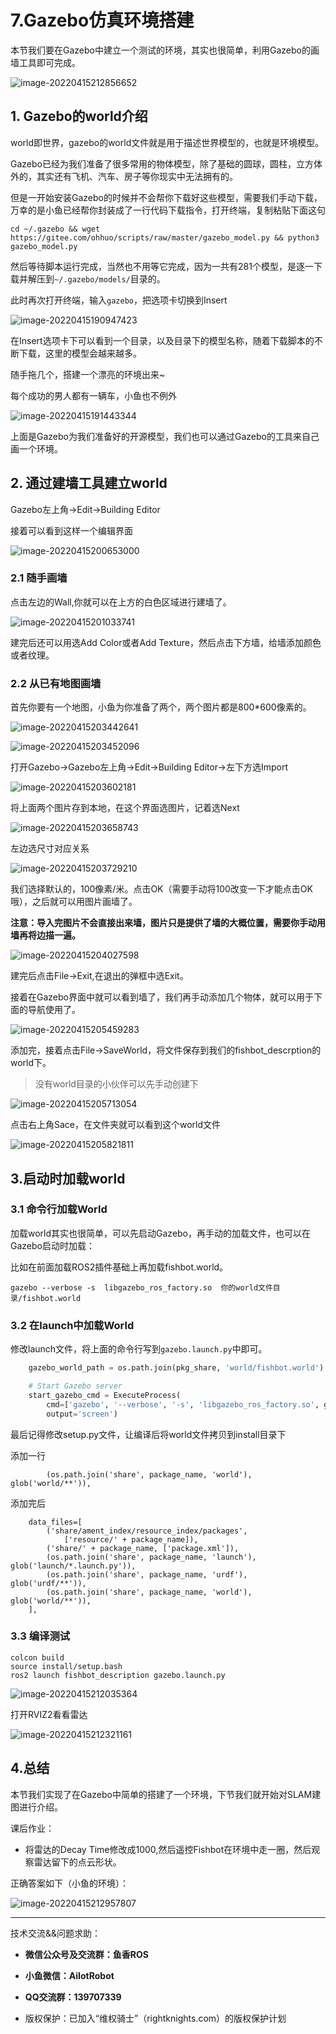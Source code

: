 # 7.Gazebo仿真环境搭建

本节我们要在Gazebo中建立一个测试的环境，其实也很简单，利用Gazebo的画墙工具即可完成。

![image-20220415212856652](../../../foxy/chapt10/10.2Gazebo仿真环境准备/imgs/image-20220415212856652.png)

## 1. Gazebo的world介绍

world即世界，gazebo的world文件就是用于描述世界模型的，也就是环境模型。

Gazebo已经为我们准备了很多常用的物体模型，除了基础的圆球，圆柱，立方体外的，其实还有飞机、汽车、房子等你现实中无法拥有的。

但是一开始安装Gazebo的时候并不会帮你下载好这些模型，需要我们手动下载，万幸的是小鱼已经帮你封装成了一行代码下载指令，打开终端，复制粘贴下面这句

```shell
cd ~/.gazebo && wget https://gitee.com/ohhuo/scripts/raw/master/gazebo_model.py && python3 gazebo_model.py
```

然后等待脚本运行完成，当然也不用等它完成，因为一共有281个模型，是逐一下载并解压到`~/.gazebo/models/`目录的。

此时再次打开终端，输入`gazebo`，把选项卡切换到Insert

![image-20220415190947423](../../../foxy/chapt10/10.2Gazebo仿真环境准备/imgs/image-20220415190947423.png)

在Insert选项卡下可以看到一个目录，以及目录下的模型名称，随着下载脚本的不断下载，这里的模型会越来越多。

随手拖几个，搭建一个漂亮的环境出来~

每个成功的男人都有一辆车，小鱼也不例外

![image-20220415191443344](../../../foxy/chapt10/10.2Gazebo仿真环境准备/imgs/image-20220415191443344.png)

上面是Gazebo为我们准备好的开源模型，我们也可以通过Gazebo的工具来自己画一个环境。

## 2. 通过建墙工具建立world

Gazebo左上角->Edit->Building Editor

接着可以看到这样一个编辑界面

![image-20220415200653000](../../../foxy/chapt10/10.2Gazebo仿真环境准备/imgs/image-20220415200653000.png)

### 2.1 随手画墙

点击左边的Wall,你就可以在上方的白色区域进行建墙了。

![image-20220415201033741](../../../foxy/chapt10/10.2Gazebo仿真环境准备/imgs/image-20220415201033741.png)

建完后还可以用选Add Color或者Add Texture，然后点击下方墙，给墙添加颜色或者纹理。

### 2.2 从已有地图画墙

首先你要有一个地图，小鱼为你准备了两个，两个图片都是800*600像素的。

![image-20220415203442641](../../../foxy/chapt10/10.2Gazebo仿真环境准备/imgs/image-20220415203442641.png)

![image-20220415203452096](../../../foxy/chapt10/10.2Gazebo仿真环境准备/imgs/image-20220415203452096.png)

打开Gazebo->Gazebo左上角->Edit->Building Editor->左下方选Import

![image-20220415203602181](../../../foxy/chapt10/10.2Gazebo仿真环境准备/imgs/image-20220415203602181.png)

将上面两个图片存到本地，在这个界面选图片，记着选Next

![image-20220415203658743](../../../foxy/chapt10/10.2Gazebo仿真环境准备/imgs/image-20220415203658743.png)

左边选尺寸对应关系

![image-20220415203729210](../../../foxy/chapt10/10.2Gazebo仿真环境准备/imgs/image-20220415203729210.png)

我们选择默认的，100像素/米。点击OK（需要手动将100改变一下才能点击OK哦），之后就可以用图片画墙了。

**注意：导入完图片不会直接出来墙，图片只是提供了墙的大概位置，需要你手动用墙再将边描一遍。**

![image-20220415204027598](../../../foxy/chapt10/10.2Gazebo仿真环境准备/imgs/image-20220415204027598.png)

建完后点击File->Exit,在退出的弹框中选Exit。

接着在Gazebo界面中就可以看到墙了，我们再手动添加几个物体，就可以用于下面的导航使用了。

![image-20220415205459283](../../../foxy/chapt10/10.2Gazebo仿真环境准备/imgs/image-20220415205459283.png)

添加完，接着点击File->SaveWorld，将文件保存到我们的fishbot_descrption的world下。

> 没有world目录的小伙伴可以先手动创建下

![image-20220415205713054](../../../foxy/chapt10/10.2Gazebo仿真环境准备/imgs/image-20220415205713054.png)

点击右上角Sace，在文件夹就可以看到这个world文件

![image-20220415205821811](../../../foxy/chapt10/10.2Gazebo仿真环境准备/imgs/image-20220415205821811.png)

## 3.启动时加载world

### 3.1 命令行加载World

加载world其实也很简单，可以先启动Gazebo，再手动的加载文件，也可以在Gazebo启动时加载：

比如在前面加载ROS2插件基础上再加载fishbot.world。

```
gazebo --verbose -s  libgazebo_ros_factory.so  你的world文件目录/fishbot.world
```

### 3.2 在launch中加载World

修改launch文件，将上面的命令行写到`gazebo.launch.py`中即可。

```python
    gazebo_world_path = os.path.join(pkg_share, 'world/fishbot.world')

    # Start Gazebo server
    start_gazebo_cmd = ExecuteProcess(
        cmd=['gazebo', '--verbose', '-s', 'libgazebo_ros_factory.so', gazebo_world_path],
        output='screen')
```

最后记得修改setup.py文件，让编译后将world文件拷贝到install目录下

添加一行

```
        (os.path.join('share', package_name, 'world'), glob('world/**')),
```

添加完后

```
    data_files=[
        ('share/ament_index/resource_index/packages',
            ['resource/' + package_name]),
        ('share/' + package_name, ['package.xml']),
        (os.path.join('share', package_name, 'launch'), glob('launch/*.launch.py')),
        (os.path.join('share', package_name, 'urdf'), glob('urdf/**')),
        (os.path.join('share', package_name, 'world'), glob('world/**')),
    ],
```

### 3.3 编译测试

```
colcon build
source install/setup.bash
ros2 launch fishbot_description gazebo.launch.py 
```

![image-20220415212035364](../../../foxy/chapt10/10.2Gazebo仿真环境准备/imgs/image-20220415212035364.png)

打开RVIZ2看看雷达

![image-20220415212321161](../../../foxy/chapt10/10.2Gazebo仿真环境准备/imgs/image-20220415212321161.png)

## 4.总结

本节我们实现了在Gazebo中简单的搭建了一个环境，下节我们就开始对SLAM建图进行介绍。

课后作业：

- 将雷达的Decay Time修改成1000,然后遥控Fishbot在环境中走一圈，然后观察雷达留下的点云形状。

正确答案如下（小鱼的环境）：

![image-20220415212957807](../../../foxy/chapt10/10.2Gazebo仿真环境准备/imgs/image-20220415212957807.png)

--------------

技术交流&&问题求助：

- **微信公众号及交流群：鱼香ROS**
- **小鱼微信：AiIotRobot**
- **QQ交流群：139707339**

- 版权保护：已加入“维权骑士”（rightknights.com）的版权保护计划